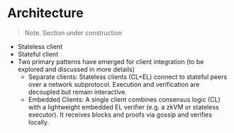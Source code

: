 # Architecture
> Note. Section under construction
- Stateless client
- Stateful client
- Two primary patterns have emerged for client integration (to be explored and discussed in more details)
    - Separate clients: Stateless clients (CL+EL) connect to stateful peers over a network subprotocol. Execution and verification are decoupled but remain interactive.
    - Embedded Clients: A single client combines consensus logic (CL) with a lightweight embedded EL verifier (e.g. a zkVM or stateless executor). It receives blocks and proofs via gossip and verifies locally.
